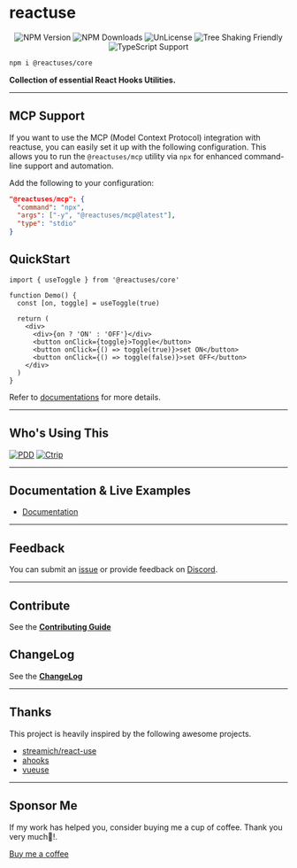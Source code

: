 # reactuse

<p align="center">
  <img alt="NPM Version" src="https://img.shields.io/npm/v/@reactuses/core?style=for-the-badge&labelColor=24292e">
  <img alt="NPM Downloads" src="https://img.shields.io/npm/dm/@reactuses/core?color=50a36f&label=&style=for-the-badge&labelColor=24292e">
  <img alt="UnLicense" src="https://img.shields.io/npm/l/@reactuses/core?style=for-the-badge&labelColor=24292e">
  <img alt="Tree Shaking Friendly" src="https://img.shields.io/badge/Tree%20Shaking-Friendly-brightgreen?style=for-the-badge&labelColor=24292e">
  <img alt="TypeScript Support" src="https://img.shields.io/badge/TypeScript-Support-blue?style=for-the-badge&labelColor=24292e">
</p>

```bash
npm i @reactuses/core
```

**Collection of essential React Hooks Utilities.**

---

## MCP Support

If you want to use the MCP (Model Context Protocol) integration with reactuse, you can easily set it up with the following configuration. This allows you to run the `@reactuses/mcp` utility via `npx` for enhanced command-line support and automation.

Add the following to your configuration:

```json
"@reactuses/mcp": {
  "command": "npx",
  "args": ["-y", "@reactuses/mcp@latest"],
  "type": "stdio"
}
```

## QuickStart

```tsx harmony
import { useToggle } from '@reactuses/core'

function Demo() {
  const [on, toggle] = useToggle(true)

  return (
    <div>
      <div>{on ? 'ON' : 'OFF'}</div>
      <button onClick={toggle}>Toggle</button>
      <button onClick={() => toggle(true)}>set ON</button>
      <button onClick={() => toggle(false)}>set OFF</button>
    </div>
  )
}
```

Refer to [documentations](https://reactuse.com/) for more details.

---

## Who's Using This

[![PDD](https://img.shields.io/badge/PDD-E_Commerce-orange?style=for-the-badge)](https://www.pinduoduo.com/)
[![Ctrip](https://img.shields.io/badge/Ctrip-Travel-blue?style=for-the-badge)](https://www.ctrip.com/)

---

## Documentation & Live Examples

- [Documentation](https://reactuse.com/)

---

## Feedback

You can submit an [issue](https://github.com/childrentime/reactuse/issues) or provide feedback on [Discord](https://discord.gg/HMsq6cFkKp).

---

## Contribute

See the [**Contributing Guide**](https://github.com/childrentime/reactuse/blob/main/CONTRIBUTING.md)

## ChangeLog

See the [**ChangeLog**](https://github.com/childrentime/reactuse/blob/main/packages/core/changelog.md)

---

## Thanks

This project is heavily inspired by the following awesome projects.

- [streamich/react-use](https://github.com/streamich/react-use)
- [ahooks](https://github.com/alibaba/hooks)
- [vueuse](https://github.com/vueuse/vueuse)

---

## Sponsor Me

If my work has helped you, consider buying me a cup of coffee. Thank you very much🥰!.

[Buy me a coffee](https://www.buymeacoffee.com/lianwenwu)
